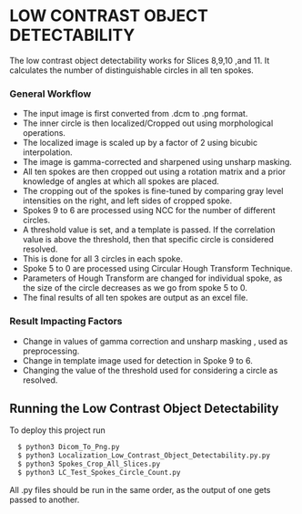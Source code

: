 
# LOW CONTRAST OBJECT DETECTABILITY

The low contrast object detectability works for Slices 8,9,10 ,and 11. It calculates the number
of distinguishable circles in all ten spokes.


### General Workflow

* The input image is first converted from .dcm to .png format.
* The inner circle is then localized/Cropped out using morphological operations.
* The localized image is scaled up by a factor of 2 using bicubic interpolation.
* The image is gamma-corrected and sharpened using unsharp masking.
* All ten spokes are then cropped out using a rotation matrix and a prior knowledge of angles at which all spokes are placed.
* The cropping out of the spokes is fine-tuned by comparing gray level intensities on the right, and left sides of cropped spoke.
* Spokes 9 to 6 are processed using NCC for the number of different circles.
* A threshold value is set, and a template is passed. If the correlation value is above the threshold, then that specific circle is considered resolved.
* This is done for all 3 circles in each spoke.
* Spoke 5 to 0 are processed using Circular Hough Transform Technique.
* Parameters of Hough Transform are changed for individual spoke, as the size of the circle decreases as we go from spoke 5 to 0.
* The final results of all ten spokes are output as an excel file.

### Result Impacting Factors

* Change in values of gamma correction and unsharp masking , used as preprocessing.
* Change in template image used for detection in Spoke 9 to 6.
* Changing the value of  the threshold used for considering a circle as resolved.





## Running the Low Contrast Object Detectability

To deploy this project run

```bash
  $ python3 Dicom_To_Png.py
  $ python3 Localization_Low_Contrast_Object_Detectability.py.py
  $ python3 Spokes_Crop_All_Slices.py
  $ python3 LC_Test_Spokes_Circle_Count.py
```

All .py files should be run in the same order, as the output of one gets passed to another.
